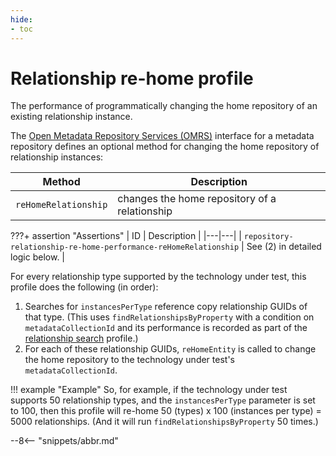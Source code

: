 ```yaml
---
hide:
- toc
---
```


<!-- SPDX-License-Identifier: CC-BY-4.0 -->
<!-- Copyright Contributors to the Egeria project. -->

# Relationship re-home profile

The performance of programmatically changing the home repository of an existing relationship instance.

The [Open Metadata Repository Services (OMRS)](/egeria/services/omrs) interface for a metadata
repository defines an optional method for changing the home repository of relationship instances:

| Method | Description |
|---|---|
| `reHomeRelationship` | changes the home repository of a relationship |

???+ assertion "Assertions"
    | ID | Description |
    |---|---|
    | `repository-relationship-re-home-performance-reHomeRelationship` | See (2) in detailed logic below. |

For every relationship type supported by the technology under test, this profile does the following (in order):

1. Searches for `instancesPerType` reference copy relationship GUIDs of that type. (This uses `findRelationshipsByProperty`
   with a condition on `metadataCollectionId` and its performance is recorded as part of the [relationship search](relationship-search.md) profile.)
1. For each of these relationship GUIDs, `reHomeEntity` is called to change the home repository to the technology under test's
   `metadataCollectionId`.

!!! example "Example"
    So, for example, if the technology under test supports 50 relationship types, and the `instancesPerType` parameter is
    set to 100, then this profile will re-home 50 (types) x 100 (instances per type) = 5000
    relationships. (And it will run `findRelationshipsByProperty` 50 times.)

--8<-- "snippets/abbr.md"
